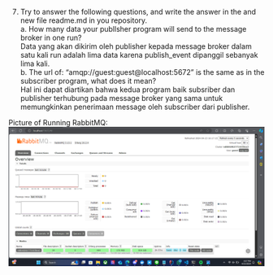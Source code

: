 7. Try to answer the following questions, and write the answer in the and new file readme.md in
   you repository.  
   a. How many data your publlsher program will send to the message broker in one
   run?</br>
   Data yang akan dikirim oleh publisher kepada message broker dalam satu kali run adalah lima data karena publish_event dipanggil sebanyak lima kali. </br>
   b. The url of: “amqp://guest:guest@localhost:5672” is the same as in the subscriber program, what does it mean? </br>
   Hal ini dapat diartikan bahwa kedua program baik subsriber dan publisher terhubung pada message broker yang sama untuk memungkinkan penerimaan message oleh subscriber dari publisher.</br>

Picture of Running RabbitMQ:
![rabbit](img/rabbitmq-first-screenshot.png)

